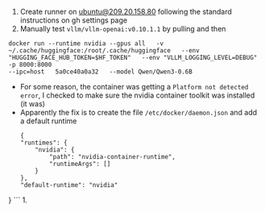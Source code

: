 1. Create runner on ubuntu@209.20.158.80 following the standard instructions on gh settings page
2. Manually test `vllm/vllm-openai:v0.10.1.1` by pulling and then 
```
docker run --runtime nvidia --gpus all   -v ~/.cache/huggingface:/root/.cache/huggingface   --env "HUGGING_FACE_HUB_TOKEN=$HF_TOKEN"   --env "VLLM_LOGGING_LEVEL=DEBUG"   -p 8000:8000
--ipc=host   5a0ce40a0a32   --model Qwen/Qwen3-0.6B
```
  - For some reason, the container was getting a `Platform not detected error`, I checked to make sure the nvidia container toolkit was installed (it was)
  - Apparently the fix is to create the file `/etc/docker/daemon.json` and add a default runtime
    ```
    {
    "runtimes": {
        "nvidia": {
            "path": "nvidia-container-runtime",
            "runtimeArgs": []
        }
    },
    "default-runtime": "nvidia"
}
    ```
1. 
   